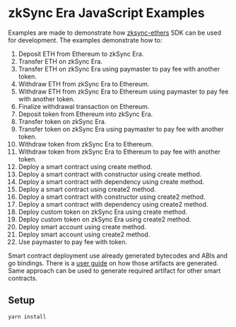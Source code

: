 # zkSync Era JavaScript Examples

Examples are made to demonstrate how [zksync-ethers](https://github.com/zksync-sdk/zksync-ethers)
SDK can be used for development. The examples demonstrate how to:

1. Deposit ETH from Ethereum to zkSync Era.
2. Transfer ETH on zkSync Era.
3. Transfer ETH on zkSync Era using paymaster to pay fee with another token.
4. Withdraw ETH from zkSync Era to Ethereum.
5. Withdraw ETH from zkSync Era to Ethereum using paymaster to pay fee with another token.
6. Finalize withdrawal transaction on Ethereum.
7. Deposit token from Ethereum into zkSync Era.
8. Transfer token on zkSync Era.
9. Transfer token on zkSync Era using paymaster to pay fee with another token.
10. Withdraw token from zkSync Era to Ethereum.
11. Withdraw token from zkSync Era to Ethereum to pay fee with another token. 
12. Deploy a smart contract using create method.
13. Deploy a smart contract with constructor using create method.
14. Deploy a smart contract with dependency using create method.
15. Deploy a smart contract using create2 method.
16. Deploy a smart contract with constructor using create2 method.
17. Deploy a smart contract with dependency using create2 method.
18. Deploy custom token on zkSync Era using create method.
19. Deploy custom token on zkSync Era using create2 method.
20. Deploy smart account using create method.
21. Deploy smart account using create2 method.
22. Use paymaster to pay fee with token.

Smart contract deployment use already generated bytecodes and ABIs and go bindings.
There is a [user guide](../solidity/README.md) on how those artifacts
are generated. Same approach can be used to generate required artifact
for other smart contracts.

## Setup

```shell
yarn install
```
